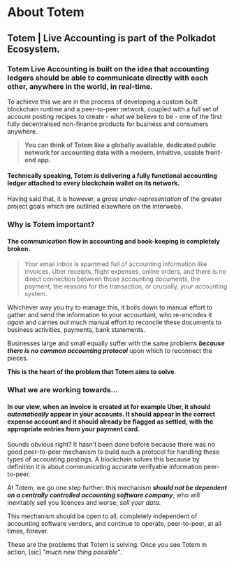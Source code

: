 <h1>About Totem</h1>

<h2>Totem | Live Accounting is part of the Polkadot Ecosystem.</h2>

<h3>Totem Live Accounting  is built on the idea that accounting ledgers should be able to communicate directly with each other, anywhere in the world, in real-time.</h3>

To achieve this we are in the process of developing a custom built blockchain runtime and a peer-to-peer network, coupled with a full set of account posting recipes to create - what we believe to be  - one of the first fully decentralised non-finance products for business and consumers anywhere. 

> **You can think of Totem like a globally available, dedicated public network for accounting data with a modern, intuitive, usable front-end app.**


<h4>Technically speaking, Totem is delivering a fully functional accounting ledger attached to every blockchain wallet on its network.</h4>

Having said that, it is however, a *_gross under-representation_* of the greater project goals which are outlined elsewhere on the interwebs.

<h3> Why is Totem important?</h3>

<h4>The communication flow in accounting and book-keeping is completely broken.</h4> 

> Your email inbox is spammed full of accounting information like invoices, Uber receipts, flight expenses, online orders, and there is no direct connection between those accounting documents, the payment, the reasons for the transaction, or crucially, <i>your</i> accounting system.

Whichever way you try to manage this, it boils down to manual effort to  gather and send the information to your accountant, who re-encodes it _again_ and carries out much manual effort to reconcile these documents to business activities, payments, bank statements. 

Businesses large and small equally suffer with the same problems ***because there is no common accounting protocol*** upon which to reconnect the pieces. 

**This is the heart of the problem that Totem aims to solve**.

<h3> What we are working towards...</h3>

<h4>In our view, when an invoice is created at for example Uber, it should <i>automatically</i> appear in your accounts. It should appear in the correct expense account and it should already be flagged as settled, with the appropriate entries from your payment card.</h4>

Sounds obvious right? It hasn't been done before because there was no good peer-to-peer mechanism to build such a protocol for handling these types of accounting postings. A blockchain solves this because by definition it is about communicating accurate verifyable information peer-to-peer.

At Totem, we go one step further: this mechanism ***should not be dependent on a centrally controlled accounting software company***, who will inevitably sell you licences and worse, _sell your data_. 

This mechanism should be open to all, completely independent of  accounting software vendors, and continue to operate, peer-to-peer, at all times, forever.

These are the problems that Totem is solving. Once you see Totem in action, [sic] _"much new thing possible"_.

<!-- <h3> Application Architecture</h3>

There are several key features of the Totem Architecture which are as follows:

* the blockchain runtimes, accounting recipes, and on-chain storage, 
* full homomorphic encryption (FHE) for debit and credit entries, ensuring nobody (not even the blockchain itself) can see your  accounting figures.
* the Totem BOXKEYS on-chain public key registry, 
* the Totem BONSAI on-chain pre-authentication for off-chain distributed NoSQL databases,
* the off-chain distributed NoSQL storage (using the Totem BONSAI protocol of course), 
* the off-chain global shared datasets (companies, products, places), 
* encrypted storage on- and off-chain,
* the front-end UI service, 
* the p2p encrypted communication channels, 
* socially recoverable identities,
* the 'transactions' faucet,

Most of the components are designed to allow businesses to participate in the global live accounting network, but they can also run their own private networks should they wish to do this, and still benefit from being able to communicate with other companies and exchange account posting information.

Whilst much of this is established in an early form, we are on course to complete development sometime in 2021, you can view the progress on our live network https://totem.live[Totem Live Accounting]

#<h3> Privacy</h3>

The Totem Network will have privacy by default for all self-managed identities. The BOXKEYS is a key building-block in that process. 

As the development progresses we will be introducing fully encrypted storage and end-to-end communication (hence the reason for developing BOXKEYS and BONSAI) to maintain data security and privacy for everyone using self-managed identities on any Totem network. 

In the longer term we will be using Fully Homomorphic Encryption (FHE) for obvious reasons.

<h3> Totem Meccano</h3>

The current version of the Totem network is the  *Meccano TestNet*. We do not plan a MainNet until we have a fully functional end-to-end product. This will likely be in later this year (2020 as of writing).

The purpose of this network is to begin wider engagement with the blockchain community, monitor performance and interactions in all parts of the architecture, adapt the economic model, and obviously upgrade, fix and battle-test the code. Please send us an mailto:info@totemaccounting.com?subject=Inquiry:%20I%20want%20to%20participate%20in%20Totem%20development[email] if you want to be part of the team.

You can already test and use much of the core communication and storage technology as well as the first modules which have already been built, including: 

* Identities,
* Partners,
* Activities,
* Teams,
* Timekeeping,
* Transfers, 
* BOXKEY Server,

There is also a bleeding edge (read "sometimes broken") live development network https://dev.totem.live[here]. If you are a developer, you can see our entire group of developments at various build stages https://gitlab.com/totem-tech[here].

When using Totem Meccano via the links we recommend you experiment with friends, partners and other businesses (this is a peer-to-peer service after all) to get the general idea about how we are connecting and posting between parties. 

If you come across any issues, or wish to make suggestions for develoment or user experience please take the time to post them https://gitlab.com/totem-tech/issues/new[here].


## Welcome to Totem Live Accounting Docs.

**In these pages you will find supporting documentation on the Totem Live Accounting application and other detailed aspects of the project.**

Here we expand upon concepts in the various modules of Totem, and explain the vision as we see it and how that relates to what we are building.

> Totem Live Accounting is a global peer-to-peer real-time accounting ledger designed for the gig economy. 

What that means is that accounting entries are posted directly into all independent parties’ accounts as soon as they are created by a transaction or a business event. The ability to conduct accounting updates with anyone, anywhere at anytime, closely matches changes to employment in the economy at large. More workers are being employed in the gig-economy and are becoming increasing reliant on peer-to-peer interactions.

With traditional accounting software peer-to-peer communication is impossible. In some cases competitors have tried to provide a similar solution but this always relies upon all parties subscribing to the same software. This rarely happens, and there are many risks and issues associated with doing this especially as the solutions are centralised and worse, you do not control your data. 

Totem innovates this because the protocol which we are building allows companies to share data without configuration securely, privately and without having to rely on a software vendor. Alongside the protocol, we are also building a user interface (aka UI) so that companies can use the Totem protocol immediately without having to build an interface themselves - although they could if you wanted to.

## The Concept of Totem Modules

In broad terms "a module" in Totem is an item that can be found in the navigation bar of the UI. It usually has two primary components: the front-end user interface (Totem UI) and the back-end blockchain (Totem Network).

## Supporting Services for each Totem Module

There are additional supporting components which allow your data to be stored locally on your device, and this in turn is supported by a remote service which syncronises your data with your device and the blockchain. 

In the UI itself there is a queuing mechanism that helps with sending transactions and synconisation.

All these services will be explained here too. 

## Contribution

We welcome anyone who wishes to contribute to this documentation and the code is open source. Please get in touch to contribute. -->